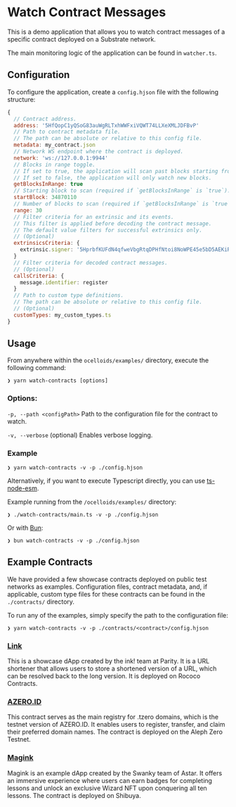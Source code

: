 # Watch Contract Messages

This is a demo application that allows you to watch contract messages of a specific contract deployed on a Substrate network.

The main monitoring logic of the application can be found in `watcher.ts`.

## Configuration

To configure the application, create a `config.hjson` file with the following structure:

```javascript
{
  // Contract address.
  address: '5HfQopC1yQSoG83auWgRLTxhWWFxiVQWT74LLXeXMLJDFBvP'
  // Path to contract metadata file.
  // The path can be absolute or relative to this config file.
  metadata: my_contract.json
  // Network WS endpoint where the contract is deployed.
  network: 'ws://127.0.0.1:9944'
  // Blocks in range toggle.
  // If set to true, the application will scan past blocks starting from `startBlock`.
  // If set to false, the application will only watch new blocks.
  getBlocksInRange: true
  // Starting block to scan (required if `getBlocksInRange` is `true`).
  startBlock: 34870110
  // Number of blocks to scan (required if `getBlocksInRange` is `true`).
  range: 30
  // Filter criteria for an extrinsic and its events.
  // This filter is applied before decoding the contract message.
  // The default value filters for successful extrinsics only.
  // (Optional)
  extrinsicsCriteria: {
    extrinsic.signer: '5HprbfKUFdN4qfweVbgRtqDPHfNtoi8NoWPE45e5bD5AEKiR'
  }
  // Filter criteria for decoded contract messages.
  // (Optional)
  callsCriteria: {
    message.identifier: register
  }
  // Path to custom type definitions.
  // The path can be absolute or relative to this config file.
  // (Optional)
  customTypes: my_custom_types.ts
}
```

## Usage

From anywhere within the `ocelloids/examples/` directory, execute the following command:

```shell
❯ yarn watch-contracts [options]
```

### Options:
`-p, --path <configPath>` Path to the configuration file for the contract to watch.

`-v, --verbose` (optional) Enables verbose logging.

### Example

```shell
❯ yarn watch-contracts -v -p ./config.hjson
```

Alternatively, if you want to execute Typescript directly, you can use [ts-node-esm](https://github.com/TypeStrong/ts-node).

Example running from the `/ocelloids/examples/` directory:

```shell
❯ ./watch-contracts/main.ts -v -p ./config.hjson
```

Or with [Bun](https://bun.sh/):

```shell
❯ bun watch-contracts -v -p ./config.hjson
```

## Example Contracts

We have provided a few showcase contracts deployed on public test networks as examples. Configuration files, contract metadata, and, if applicable, custom type files for these contracts can be found in the `./contracts/` directory.

To run any of the examples, simply specify the path to the configuration file:

```shell
❯ yarn watch-contracts -v -p ./contracts/<contract>/config.hjson
```

### [Link](https://github.com/paritytech/link)

This is a showcase dApp created by the ink! team at Parity. It is a URL shortener that allows users to store a shortened version of a URL, which can be resolved back to the long version. It is deployed on Rococo Contracts.

### [AZERO.ID](https://azero.id/)

This contract serves as the main registry for .tzero domains, which is the testnet version of AZERO.ID. It enables users to register, transfer, and claim their preferred domain names. The contract is deployed on the Aleph Zero Testnet.

### [Magink](https://github.com/swanky-dapps/magink-dapp)
Magink is an example dApp created by the Swanky team of Astar. It offers an immersive experience where users can earn badges for completing lessons and unlock an exclusive Wizard NFT upon conquering all ten lessons. The contract is deployed on Shibuya.

